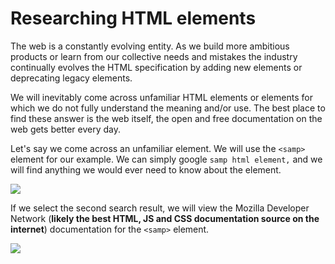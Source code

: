 # Researching HTML elements

The web is a constantly evolving entity. As we build more ambitious products or learn from our collective needs and mistakes the industry continually evolves the HTML specification by adding new elements or deprecating legacy elements.

We will inevitably come across unfamiliar HTML elements or elements for which we do not fully understand the meaning and/or use. The best place to find these answer is the web itself, the open and free documentation on the web gets better every day.

Let's say we come across an unfamiliar element. We will use the `<samp>` element for our example. We can simply google `samp html element,` and we will find anything we would ever need to know about the element.

![](https://curriculum-content.s3.amazonaws.com/web-development/html-element-search.png) 

If we select the second search result, we will view the Mozilla Developer Network (**likely the best HTML, JS and CSS documentation source on the internet**) documentation for the `<samp>` element.

![](https://curriculum-content.s3.amazonaws.com/web-development/samp-mdn-page.png)
